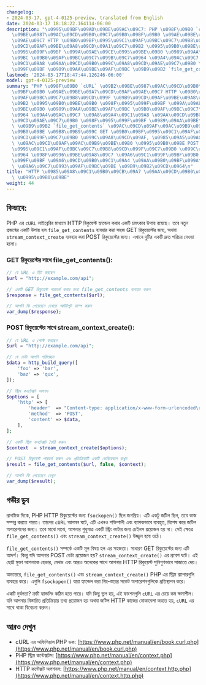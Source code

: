 ```yaml
---
changelog:
- 2024-03-17, gpt-4-0125-preview, translated from English
date: 2024-03-17 18:18:22.164114-06:00
description: "\u0995\u09BF\u09AD\u09BE\u09AC\u09C7: PHP \u098F\u09B0 `cURL` \u09B2\
  \u09BE\u0987\u09AC\u09CD\u09B0\u09C7\u09B0\u09BF\u09B0 \u09AE\u09BE\u09A7\u09CD\u09AF\
  \u09AE\u09C7 HTTP \u09B0\u09BF\u0995\u09C1\u09AF\u09BC\u09C7\u09B8\u09CD\u099F \u09B9\
  \u09CD\u09AF\u09BE\u09A8\u09CD\u09A1\u09C7\u09B2 \u0995\u09B0\u09BE\u09B0 \u098F\
  \u0995\u099F\u09BF \u099A\u09AE\u09CE\u0995\u09BE\u09B0 \u0989\u09AA\u09BE\u09AF\
  \u09BC \u09B0\u09AF\u09BC\u09C7\u099B\u09C7\u0964 \u09A4\u09AC\u09C7 \u09A8\u09A4\
  \u09C1\u09A8 \u09AA\u09CD\u09B0\u099C\u09A8\u09CD\u09AE\u09C7\u09B0 \u098F\u0995\
  \u099F\u09BF \u0989\u09AA\u09BE\u09AF\u09BC \u09B9\u09B2 `file_get_contents`\u2026"
lastmod: '2024-03-17T18:47:44.126246-06:00'
model: gpt-4-0125-preview
summary: "PHP \u098F\u09B0 `cURL` \u09B2\u09BE\u0987\u09AC\u09CD\u09B0\u09C7\u09B0\
  \u09BF\u09B0 \u09AE\u09BE\u09A7\u09CD\u09AF\u09AE\u09C7 HTTP \u09B0\u09BF\u0995\u09C1\
  \u09AF\u09BC\u09C7\u09B8\u09CD\u099F \u09B9\u09CD\u09AF\u09BE\u09A8\u09CD\u09A1\u09C7\
  \u09B2 \u0995\u09B0\u09BE\u09B0 \u098F\u0995\u099F\u09BF \u099A\u09AE\u09CE\u0995\
  \u09BE\u09B0 \u0989\u09AA\u09BE\u09AF\u09BC \u09B0\u09AF\u09BC\u09C7\u099B\u09C7\
  \u0964 \u09A4\u09AC\u09C7 \u09A8\u09A4\u09C1\u09A8 \u09AA\u09CD\u09B0\u099C\u09A8\
  \u09CD\u09AE\u09C7\u09B0 \u098F\u0995\u099F\u09BF \u0989\u09AA\u09BE\u09AF\u09BC\
  \ \u09B9\u09B2 `file_get_contents` \u09AC\u09CD\u09AF\u09AC\u09B9\u09BE\u09B0 \u0995\
  \u09B0\u09BE \u09B8\u09B9\u099C GET \u09B0\u09BF\u0995\u09C1\u09AF\u09BC\u09C7\u09B8\
  \u09CD\u099F\u09C7\u09B0 \u099C\u09A8\u09CD\u09AF, \u0985\u09A5\u09AC\u09BE `stream_context_create`\
  \ \u09AC\u09CD\u09AF\u09AC\u09B9\u09BE\u09B0 \u0995\u09B0\u09BE POST \u09B0\u09BF\
  \u0995\u09C1\u09AF\u09BC\u09C7\u09B8\u09CD\u099F\u09C7\u09B0 \u099C\u09A8\u09CD\u09AF\
  \u0964 \u098F\u0996\u09BE\u09A8\u09C7 \u09A6\u09C1\u099F\u09BF\u09B0 \u098F\u0995\
  \u099F\u09BF \u09A6\u09CD\u09B0\u09C1\u09A4 \u09AA\u09B0\u09BF\u099A\u09AF\u09BC\
  \ \u09A6\u09C7\u0993\u09AF\u09BC\u09BE \u09B9\u09B2\u09CB\u0964\n"
title: "HTTP \u0985\u09A8\u09C1\u09B0\u09CB\u09A7 \u09AA\u09CD\u09B0\u09C7\u09B0\u09A3\
  \ \u0995\u09B0\u09BE"
weight: 44
---
```


## কিভাবে:
PHP এর `cURL` লাইব্রেরির মাধ্যমে HTTP রিকুয়েস্ট হ্যান্ডেল করার একটি চমৎকার উপায় রয়েছে। তবে নতুন প্রজন্মের একটি উপায় হল `file_get_contents` ব্যবহার করা সহজ GET রিকুয়েস্টের জন্য, অথবা `stream_context_create` ব্যবহার করা POST রিকুয়েস্টের জন্য। এখানে দুটির একটি দ্রুত পরিচয় দেওয়া হলো।

### GET রিকুয়েস্টের সাথে file_get_contents():
```php
// যে URL এ হিট করছেন
$url = "http://example.com/api";

// একটি GET রিকুয়েস্ট পারফর্ম করার জন্য file_get_contents ব্যবহার করুন
$response = file_get_contents($url);

// আপনি কি পেয়েছেন দেখতে আউটপুট ডাম্প করুন
var_dump($response);
```

### POST রিকুয়েস্টের সাথে stream_context_create():
```php
// যে URL এ পোস্ট করছেন
$url = "http://example.com/api";

// যে ডেটা আপনি পাঠাচ্ছেন
$data = http_build_query([
    'foo' => 'bar',
    'baz' => 'qux',
]);

// স্ট্রিম কনটেক্সট অপশন
$options = [
    'http' => [
        'header'  => "Content-type: application/x-www-form-urlencoded\r\n",
        'method'  => 'POST',
        'content' => $data,
    ],
];

// একটি স্ট্রিম কনটেক্সট তৈরি করুন
$context  = stream_context_create($options);

// POST রিকুয়েস্ট পারফর্ম করুন এবং প্রতিক্রিয়াটি একটি ভেরিয়েবলে রাখুন
$result = file_get_contents($url, false, $context);

// আপনি কি পেয়েছেন দেখুন
var_dump($result);
```

## গভীর ডুব
প্রাথমিক দিকে, PHP HTTP রিকুয়েস্টের জন্য `fsockopen()` ছিল জনপ্রিয়। এটি একটু জটিল ছিল, তবে কাজ সম্পন্ন করতে পারত। তারপর `cURL` আগমন ঘটে, এটি এখনও শক্তিশালী এবং ব্যাপকভাবে ব্যবহৃত, বিশেষ করে জটিল অপারেশনের জন্য। তবে মাঝে মাঝে, আপনার শুধুমাত্র একটি স্ট্রিং কাটার জন্য চেইনস প্রয়োজন হয় না। সেই ক্ষেত্রে `file_get_contents()` এবং `stream_context_create()` উজ্জ্বল হয়ে ওঠে।

`file_get_contents()` সম্পর্কে একটি মূল বিষয় হল এর সহজতা। সাধারণ GET রিকুয়েস্টের জন্য এটি আদর্শ। কিন্তু যদি আপনার POST ডেটা প্রয়োজন হয়? `stream_context_create()` এর প্রবেশ ঘটে। এই ছোট্ট মুক্তা আপনাকে হেডার, মেথড এবং আরও অনেকের সাথে আপনার HTTP রিকুয়েস্ট সুনিপুণভাবে সাজাতে দেয়।

অভ্যন্তরে, `file_get_contents()` এবং `stream_context_create()` PHP এর স্ট্রিম র‌্যাপারগুলি ব্যবহার করে। এগুলি `fsockopen()` দ্বারা হ্যান্ডেল করা নিম্ন-স্তরের সকেট অপারেশনগুলিকে প্রতিস্থাপন করে।

একটি দুর্বলতা? ত্রুটি হ্যান্ডলিং কঠিন হতে পারে। যদি কিছু ভুল হয়, এই ফাংশনগুলি `cURL` এর চেয়ে কম ক্ষমাশীল। যদি আপনার বিস্তারিত প্রতিক্রিয়ার তথ্য প্রয়োজন হয় অথবা জটিল HTTP কাজের মোকাবেলা করতে হয়, `cURL` এর সাথে থাকা বিবেচনা করুন।

## আরও দেখুন
- cURL এর অফিসিয়াল PHP ডক: [https://www.php.net/manual/en/book.curl.php](https://www.php.net/manual/en/book.curl.php)
- PHP স্ট্রিম কন্টেক্সটস: [https://www.php.net/manual/en/context.php](https://www.php.net/manual/en/context.php)
- HTTP কন্টেক্সট অপশনস: [https://www.php.net/manual/en/context.http.php](https://www.php.net/manual/en/context.http.php)
